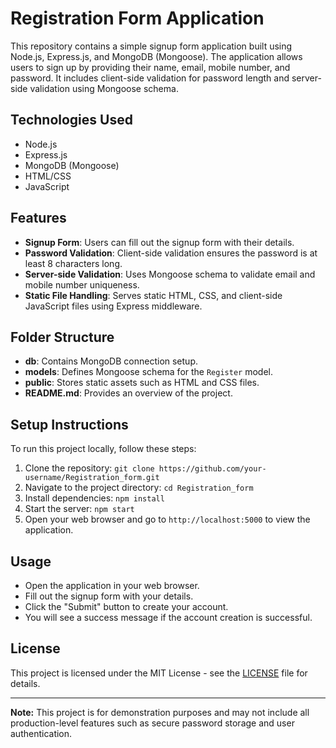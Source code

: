 # Registration Form Application

This repository contains a simple signup form application built using Node.js, Express.js, and MongoDB (Mongoose). The application allows users to sign up by providing their name, email, mobile number, and password. It includes client-side validation for password length and server-side validation using Mongoose schema.

## Technologies Used

- Node.js
- Express.js
- MongoDB (Mongoose)
- HTML/CSS
- JavaScript

## Features

- **Signup Form**: Users can fill out the signup form with their details.
- **Password Validation**: Client-side validation ensures the password is at least 8 characters long.
- **Server-side Validation**: Uses Mongoose schema to validate email and mobile number uniqueness.
- **Static File Handling**: Serves static HTML, CSS, and client-side JavaScript files using Express middleware.

## Folder Structure

- **db**: Contains MongoDB connection setup.
- **models**: Defines Mongoose schema for the `Register` model.
- **public**: Stores static assets such as HTML and CSS files.
- **README.md**: Provides an overview of the project.

## Setup Instructions

To run this project locally, follow these steps:

1. Clone the repository: `git clone https://github.com/your-username/Registration_form.git`
2. Navigate to the project directory: `cd Registration_form`
3. Install dependencies: `npm install`
4. Start the server: `npm start`
5. Open your web browser and go to `http://localhost:5000` to view the application.

## Usage

- Open the application in your web browser.
- Fill out the signup form with your details.
- Click the "Submit" button to create your account.
- You will see a success message if the account creation is successful.

## License

This project is licensed under the MIT License - see the [LICENSE](LICENSE) file for details.

---

**Note:** This project is for demonstration purposes and may not include all production-level features such as secure password storage and user authentication.
